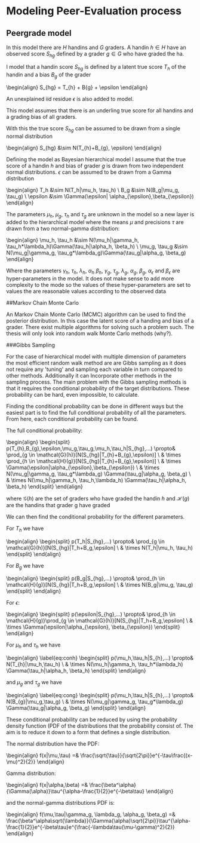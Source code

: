 # Modeling Peer-Evaluation process

## Peergrade model

In this model there are $H$ handins and $G$ graders.
A handin $h \in H$ have an observed score $S_{hg}$ defined by a grader $g \in G$ who have graded the ha. 

I model that a handin score $S_{hg}$ is defined by a latent true score $T_{h}$ of the handin and a bias $B_{g}$ of the grader

\begin{align}
S_{hg} = T_{h} + B{g} + \epsilon
\end{align}

An unexplained iid residue $\epsilon$ is also added to model.

This model assumes that there is an underling true score for all handins and a grading bias of all graders.

With this the true score $S_{hg}$ can be assumed to be drawn from a single normal distribution

\begin{align}
S_{hg} &\sim N(T_{h}+B_{g}, \epsilon)
\end{align}

Defining the model as Bayesian hierarchical model I assume that the true score of a handin $h$ and bias of grader $g$ is drawn from two independent normal distributions. $\epsilon$ can be assumed to be drawn from a Gamma distribution

\begin{align} 
T_h &\sim N(T_h|\mu_h, \tau_h) \\
B_g &\sim N(B_g|\mu_g, \tau_g) \\
\epsilon &\sim \Gamma(\epsilon| \alpha_{\epsilon},\beta_{\epsilon}) 
\end{align}

The parameters $\mu_h$, $\mu_g$, $\tau_h$ and $\tau_g$ are unknown in the model so a new layer is added to the hierarchical model where the means $\mu$ and precisions $\tau$ are drawn from a two normal-gamma distribution:

\begin{align}
\mu_h, \tau_h &\sim N(\mu_h|\gamma_h, \tau_h*\lambda_h)\Gamma(\tau_h|\alpha_h, \beta_h) \\
\mu_g, \tau_g &\sim N(\mu_g|\gamma_g, \tau_g*\lambda_g)\Gamma(\tau_g|\alpha_g, \beta_g)
\end{align}

Where the parameters $\gamma_h$, $\tau_h$, $\lambda_h$, $\alpha_h$ $\beta_h$, $\gamma_g$, $\tau_g$, $\lambda_g$, $\alpha_g$, $\beta_g$, $\alpha_{\epsilon}$ and $\beta_{\epsilon}$ are hyper-parameters in the model. It does not make sense to add more complexity to the mode so the values of these hyper-parameters are set to values the are reasonable values according to the observed data 

##Markov Chain Monte Carlo

An Markov Chain Monte Carlo (MCMC) algorithm can be used to find the posterior distribution. In this case the latent score of a handing and bias of a grader. There exist multiple algorithms for solving such a problem such. The thesis will only look into random walk Monte Carlo methods (why?). 

###Gibbs Sampling

For the case of hierarchical model with multiple dimension of parameters the most efficient random walk method are are Gibbs sampling as it does not require any 'tuning' and sampling each variable in turn compared to other methods. Additionally it can Incorporate other methods in the sampling process. The main problem with the Gibbs sampling methods is that it requires the conditional probability of the target distributions. These probability can be hard, even impossible, to calculate.

Finding the conditional probability can be done in different ways but the easiest part is to find the full conditional probability of all the parameters. From here, each conditional probability can be found.

The full conditional probability:

\begin{align}
\begin{split}
p(T_{h},B_{g},\epsilon,\mu_g,\tau_g,\mu_h,\tau_h|S_{hg},...) \propto& \prod_{g \in \mathcal{G}(h)}[N(S_{hg}|T_{h}+B_{g},\epsilon)] \\
& \times \prod_{h \in \mathcal{H}(g)}[N(S_{hg}|T_{h}+B_{g},\epsilon)] \\
& \times \Gamma(\epsilon|\alpha_{\epsilon},\beta_{\epsilon}) \\
& \times N(\mu_g|\gamma_g, \tau_g*\lambda_g) \Gamma(\tau_g|\alpha_g, \beta_g) \\
& \times N(\mu_h|\gamma_h, \tau_h,\lambda_h) \Gamma(\tau_h|\alpha_h, \beta_h)
\end{split}
\end{align}

where $\mathcal{G}(h)$ are the set of graders who have graded the handin $h$ and $\mathcal{H}(g)$ are the handins that grader g have graded

We can then find the conditional probability for the different parameters.

For $T_{h}$ we have

\begin{align}
\begin{split}
p(T_h|S_{hg},...) \propto& \prod_{g \in \mathcal{G}(h)}[N(S_{hg}|T_h+B_g,\epsilon] \\
& \times N(T_h|\mu_h, \tau_h)
\end{split}
\end{align}

For $B_{g}$ we have

\begin{align}
\begin{split}
p(B_g|S_{hg},...) \propto& \prod_{h \in \mathcal{H}(g)}[N(S_{hg}|T_h+B_g,\epsilon] \\
& \times N(B_g|\mu_g, \tau_g)
\end{split}
\end{align}


For $\epsilon$:

\begin{align}
\begin{split}
p(\epsilon|S_{hg},...) \propto& \prod_{h \in \mathcal{H}(g)}\prod_{g \in \mathcal{G}(h)}[N(S_{hg}|T_h+B_g,\epsilon] \\
& \times \Gamma(\epsilon|\alpha_{\epsilon}, \beta_{\epsilon})
\end{split}
\end{align}

For $\mu_h$ and $\tau_h$ we have

\begin{align} \label{eq:conh}
\begin{split}
p(\mu_h,\tau_h|S_{h},...) \propto& N(T_{h}|\mu_h,\tau_h) \\
& \times N(\mu_h|\gamma_h, \tau_h*\lambda_h) \Gamma(\tau_h|\alpha_h, \beta_h)
\end{split}
\end{align}

and $\mu_g$ and $\tau_g$ we have

\begin{align} \label{eq:cong}
\begin{split}
p(\mu_h,\tau_h|S_{h},...) \propto& N(B_{g}|\mu_g,\tau_g) \\
& \times N(\mu_g|\gamma_g, \tau_g*\lambda_g) \Gamma(\tau_g|\alpha_g, \beta_g)
\end{split}
\end{align}

These conditional probability can be reduced by using the probability density function (PDF of the distributions that the probability consist of. The aim is to reduce it down to a form that defines a single distribution.

The normal distribution have the PDF:

\begin{align}
f(x|\mu,\tau) =& \frac{\sqrt{\tau}}{\sqrt{2\pi}}e^{-\tau\frac{(x-\mu)^2}{2}}
\end{align}

Gamma distribution:

\begin{align}
f(x|\alpha,\beta) =& \frac{\beta^\alpha}{\Gamma(\alpha)}\tau^{\alpha-\frac{1}{2}}e^{-\beta\tau}
\end{align}

and the normal-gamma distributions PDF is:

\begin{align}
f(\mu,\tau|\gamma_g, \lambda_g, \alpha_g, \beta_g) =& \frac{\beta^\alpha\sqrt{\lambda}}{\Gamma(\alpha)\sqrt{2\pi}}\tau^{\alpha-\frac{1}{2}}e^{-\beta\tau}e^{\frac{-\lambda\tau(\mu-\gamma)^2}{2}}
\end{align}